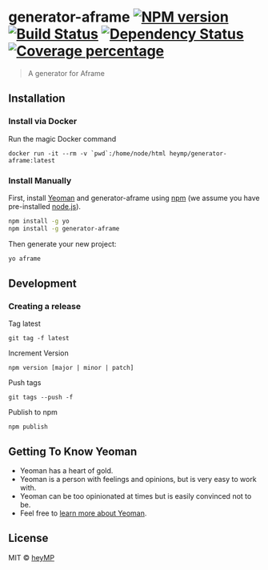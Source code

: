 # generator-aframe [![NPM version][npm-image]][npm-url] [![Build Status][travis-image]][travis-url] [![Dependency Status][daviddm-image]][daviddm-url] [![Coverage percentage][coveralls-image]][coveralls-url]
> A generator for Aframe

## Installation

### Install via Docker

Run the magic Docker command
```
docker run -it --rm -v `pwd`:/home/node/html heymp/generator-aframe:latest
```

### Install Manually

First, install [Yeoman](http://yeoman.io) and generator-aframe using [npm](https://www.npmjs.com/) (we assume you have pre-installed [node.js](https://nodejs.org/)).

```bash
npm install -g yo
npm install -g generator-aframe
```

Then generate your new project:

```bash
yo aframe
```

## Development

### Creating a release

Tag latest
```
git tag -f latest
```

Increment Version
```
npm version [major | minor | patch]
```

Push tags
```
git tags --push -f
```

Publish to npm
```
npm publish
```

## Getting To Know Yeoman

 * Yeoman has a heart of gold.
 * Yeoman is a person with feelings and opinions, but is very easy to work with.
 * Yeoman can be too opinionated at times but is easily convinced not to be.
 * Feel free to [learn more about Yeoman](http://yeoman.io/).

## License

MIT © [heyMP]()


[npm-image]: https://badge.fury.io/js/generator-aframe.svg
[npm-url]: https://npmjs.org/package/generator-aframe
[travis-image]: https://travis-ci.org/heyMP/generator-aframe.svg?branch=master
[travis-url]: https://travis-ci.org/heyMP/generator-aframe
[daviddm-image]: https://david-dm.org/heyMP/generator-aframe.svg?theme=shields.io
[daviddm-url]: https://david-dm.org/heyMP/generator-aframe
[coveralls-image]: https://coveralls.io/repos/heyMP/generator-aframe/badge.svg
[coveralls-url]: https://coveralls.io/r/heyMP/generator-aframe
